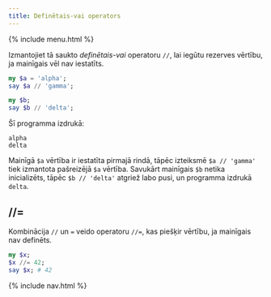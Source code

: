```yaml
---
title: Definētais-vai operators
---
```


{% include menu.html %}

Izmantojiet tā saukto _definētais-vai_ operatoru `//`, lai iegūtu rezerves vērtību, ja mainīgais vēl nav iestatīts.

```raku
my $a = 'alpha';
say $a // 'gamma';

my $b;
say $b // 'delta';
```

Šī programma izdrukā:

```
alpha
delta
```

Mainīgā `$a` vērtība ir iestatīta pirmajā rindā, tāpēc izteiksmē `$a // 'gamma'` tiek izmantota pašreizējā `$a` vērtība. Savukārt mainīgais `$b` netika inicializēts, tāpēc `$b // 'delta'` atgriež labo pusi, un programma izdrukā `delta`.

## //=

Kombinācija `//` un `=` veido operatoru `//=`, kas piešķir vērtību, ja mainīgais nav definēts.

```raku
my $x;
$x //= 42;
say $x; # 42
```

{% include nav.html %}